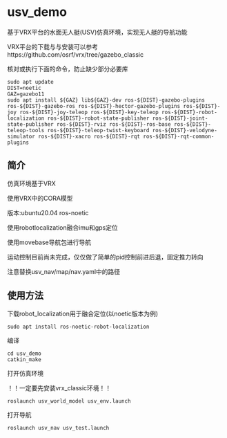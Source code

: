 # usv_demo
基于VRX平台的水面无人艇(USV)仿真环境，实现无人艇的导航功能

VRX平台的下载与与安装可以参考https://github.com/osrf/vrx/tree/gazebo_classic

核对或执行下面的命令，防止缺少部分必要库

```
sudo apt update
DIST=noetic
GAZ=gazebo11
sudo apt install ${GAZ} lib${GAZ}-dev ros-${DIST}-gazebo-plugins ros-${DIST}-gazebo-ros ros-${DIST}-hector-gazebo-plugins ros-${DIST}-joy ros-${DIST}-joy-teleop ros-${DIST}-key-teleop ros-${DIST}-robot-localization ros-${DIST}-robot-state-publisher ros-${DIST}-joint-state-publisher ros-${DIST}-rviz ros-${DIST}-ros-base ros-${DIST}-teleop-tools ros-${DIST}-teleop-twist-keyboard ros-${DIST}-velodyne-simulator ros-${DIST}-xacro ros-${DIST}-rqt ros-${DIST}-rqt-common-plugins
```


## 简介
仿真环境基于VRX

使用VRX中的CORA模型

版本:ubuntu20.04 ros-noetic


使用robotlocalization融合imu和gps定位

使用movebase导航包进行导航

运动控制目前尚未完成，仅仅做了简单的pid控制前进后退，固定推力转向

注意替换usv_nav/map/nav.yaml中的路径

## 使用方法

下载robot_localization用于融合定位(以noetic版本为例)
```
sudo apt install ros-noetic-robot-localization
```

编译
```
cd usv_demo
catkin_make
```
打开仿真环境

！！一定要先安装vrx_classic环境！！
```
roslaunch usv_world_model usv_env.launch
```
打开导航
```
roslaunch usv_nav usv_test.launch
```
